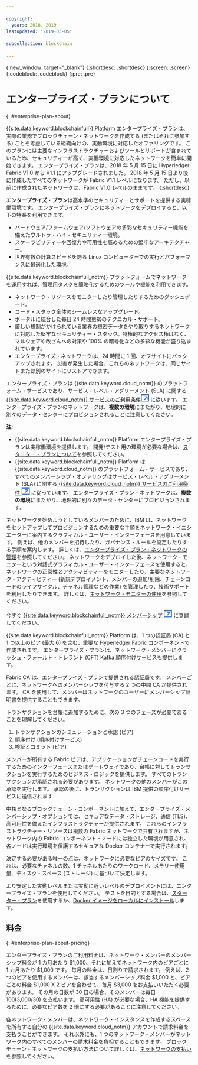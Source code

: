 ```yaml
---

copyright:
  years: 2018, 2019
lastupdated: "2019-03-05"

subcollection: blockchain

---
```


{:new_window: target="_blank"}
{:shortdesc: .shortdesc}
{:screen: .screen}
{:codeblock: .codeblock}
{:pre: .pre}

# エンタープライズ・プランについて
{: #enterprise-plan-about}

{{site.data.keyword.blockchainfull}} Platform エンタープライズ・プランは、実際の業務でブロックチェーン・ネットワークを作成する (またはそれに参加する) ことを考慮している組織向けの、実動環境に対応したオファリングです。 このプランには主要なインフラストラクチャーおよびツールとサポートが含まれているため、セキュリティーが高く、実働環境に対応したネットワークを簡単に開始できます。 エンタープライズ・プランは、2018 年 5 月 15 日に Hyperledger Fabric V1.0 から V1.1 にアップグレードされました。 2018 年 5 月 15 日より後に作成したすべてのネットワークが Fabric V1.1 レベルになります。 ただし、以前に作成されたネットワークは、Fabric V1.0 レベルのままです。
{:shortdesc}

**エンタープライズ・プラン**は高水準のセキュリティーとサポートを提供する実稼働環境です。 エンタープライズ・プランにネットワークをデプロイすると、以下の特長を利用できます。

* ハードウェア/ファームウェア/ソフトウェアの多彩なセキュリティー機能を備えたウルトラ・ハイ・セキュリティー環境。
* スケーラビリティーや回復力や可用性を高めるための堅牢なアーキテクチャー。
* 世界有数の計算スピードを誇る Linux コンピューターでの実行とパフォーマンスに最適化した環境。

{{site.data.keyword.blockchainfull_notm}} プラットフォームでネットワークを運用すれば、管理用タスクを簡略化するためのツールや機能を利用できます。

* ネットワーク・リソースをモニターしたり管理したりするためのダッシュボード。
* コード・スタック全体のシームレスなアップグレード。
* ポータルに統合した毎日 24 時間態勢のテクニカル・サポート。
* 厳しい規制がかけられている業界の機密データをやり取りするネットワークに対応した堅牢なセキュリティー・スタック。特権的なアクセス権はなく、マルウェアや改ざんへの対策や 100% の暗号化などの多彩な機能が盛り込まれています。
* エンタープライズ・ネットワークは、24 時間に 1 回、オフサイトにバックアップされます。 災害が発生した場合、これらのネットワークは、同じサイトまたは別のサイトにリストアできます。

エンタープライズ・プランは {{site.data.keyword.cloud_notm}} のプラットフォーム・サービスであり、サービス・レベル・アグリーメント (SLA) に関する [{{site.data.keyword.cloud_notm}} サービスのご利用条件![外部リンク・アイコン](images/external_link.svg "外部リンク・アイコン")](http://www-03.ibm.com/software/sla/sladb.nsf/sla/bm "{{site.data.keyword.cloud_notm}} サービスのご利用条件") に従います。 エンタープライズ・プランのネットワークは、**複数の環境**にまたがり、地理的に別々のデータ・センターにプロビジョンされることに注意してください。

**注:**
- {{site.data.keyword.blockchainfull_notm}} Platform エンタープライズ・プランは実稼働環境を提供します。 開発/テスト用の環境が必要な場合は、[スターター・プランについて](/docs/services/blockchain/starter_plan.html#starter-plan-about)を参照してください。
- {{site.data.keyword.blockchainfull_notm}} Platform は {{site.data.keyword.cloud_notm}} のプラットフォーム・サービスであり、すべてのメンバーシップ・オファリングはサービス・レベル・アグリーメント (SLA) に関する [{{site.data.keyword.cloud_notm}} サービスのご利用条件 ![外部リンク・アイコン](images/external_link.svg "外部リンク・アイコン")](http://www-03.ibm.com/software/sla/sladb.nsf/sla/bm "{{site.data.keyword.cloud_notm}} サービスのご利用条件") に従っています。 エンタープライズ・プラン・ネットワークは、**複数の環境**にまたがり、地理的に別々のデータ・センターにプロビジョンされます。

ネットワークを始めようとしているメンバーのために、IBM は、ネットワークをセットアップしてプロビジョンするための重要な手順をネットワーク・イニシエーターに案内するグラフィカル・ユーザー・インターフェースを用意しています。 例えば、他のメンバーを招待したり、ガバナンス・ルールを設定したりする手順を案内します。 詳しくは、[エンタープライズ・プラン・ネットワークの管理](/docs/services/blockchain/get_start.html#getting-started-with-enterprise-plan)を参照してください。 ネットワークをデプロイした後、ネットワーク・モニターという対話式グラフィカル・ユーザー・インターフェースを使用すると、ネットワークの正常性とアクティビティーをモニターしたり、主要なネットワーク・アクティビティー (新規デプロイメント、メンバーの追加/削除、チェーンコードのライフサイクル、チャネル管理などの作業) を管理したり、技術サポートを利用したりできます。 詳しくは、[ネットワーク・モニターの使用](/docs/services/blockchain/v10_dashboard.html#ibp-dashboard)を参照してください。

今すぐ [{{site.data.keyword.blockchainfull_notm}} メンバーシップ ![外部リンク・アイコン](images/external_link.svg "外部リンク・アイコン")](https://cloud.ibm.com/catalog/services/ibm-blockchain-5-prod) に登録してください。

{{site.data.keyword.blockchainfull_notm}} Platform は、1 つの認証局 (CA) と 1 つ以上のピア (最大 6) を含む、重要な Hyperledger Fabric コンポーネントで作成されます。  エンタープライズ・プランは、ネットワーク・メンバーにクラッシュ・フォールト・トレラント (CFT) Kafka 順序付けサービスも提供します。

Fabric CA は、エンタープライズ・プランで提供される認証局です。 メンバーごとに、ネットワークへのメンバーシップを付与する 2 つの中間 CA が提供されます。 CA を使用して、メンバーはネットワークのユーザーにメンバーシップ証明書を提供することもできます。

トランザクションを台帳に追加するために、次の 3 つのフェーズが必要であることを理解してください。
1. トランザクションのシミュレーションと承認 (ピア)
2. 順序付け (順序付けサービス)
3. 検証とコミット (ピア)

メンバーが所有する Fabric ピアは、アプリケーションがチェーンコードを実行するためのインターフェースまたはゲートウェイであり、台帳に対してトランザクションを実行するためのビジネス・ロジックを提供します。 すべてのトランザクションが承認される必要があります。 ネットワークの他のメンバーがこの承認を実行します。 承認の後に、トランザクションは IBM 提供の順序付けサービスに送信されます

中核となるブロックチェーン・コンポーネントに加えて、エンタープライズ・メンバーシップ・オプションでは、セキュアなデータ・ストレージ、通信 (TLS)、高可用性を備えたインフラストラクチャーが提供されます。  これらのインフラストラクチャー・リソースは複数の Fabric ネットワークで共有されますが、ネットワーク内の Fabric コンポーネント・ノードには独立した環境が用意され、各ノードは実行環境を保護するセキュアな Docker コンテナーで実行されます。

決定する必要がある唯一の点は、ネットワークに必要なピアのサイズです。 これは、必要なチャネルの数、1 チャネルあたりのワークロード、メモリー使用量、ディスク・スペース (ストレージ) に基づいて決定します。

より安定した実動レベルまたは実動に近いレベルのデプロイメントには、エンタープライズ・プランを使用してください。 テストを目的とする場合は、[スターター・プラン](/docs/services/blockchain/starter_plan.html#starter-plan-about)を使用するか、[Docker イメージをローカルにインストール](http://hyperledger-fabric.readthedocs.io/en/release-1.1/build_network.html)します。

<!--- The Enterprise plan provides the ordering service and CA. The membership fee is $1,000, and a per peer fee of $1,000 that is associated with the network. If you want to have high availability (HA), you must purchase an additional peer to provide the HA capabilities. For example, one organization (associated membership fee of $1,000) of two peers ($1,000 X 2 peers) with HA ($1,000 X 2 HA peers) requires a monthly charge of $5,000.  --->

## 料金
{: #enterprise-plan-about-pricing}

エンタープライズ・プランのご利用料金は、ネットワーク・メンバーのメンバーシップ料金が 1 カ月あたり $1,000、それに加えてネットワーク内のピアごとに 1 カ月あたり $1,000 です。  毎月の料金は、日割りで請求されます。  例えば、2 つのピアを使用するメンバーは、該当するメンバーシップ料金 $1,000 と、ピアごとの料金 $1,000 X 2 ピアを合わせて、毎月 $3,000 をお支払いいただく必要があります。  その月の日数が 30 日の場合、そのメンバーは毎日 $100 ($3,000/30) を支払います。  高可用性 (HA) が必要な場合、HA 機能を提供するために、必要なピア数を 2 倍にする必要があることに注意してください。

各ネットワーク・メンバーは、ネットワーク・インスタンスを作成するスペースを所有する自分の {{site.data.keyword.cloud_notm}} アカウントで請求料金を支払うことができます。 それ以外にも、1 つのネットワーク・メンバーがネットワーク内のすべてのメンバーの請求料金を負担することもできます。 ブロックチェーン・ネットワークの支払い方法について詳しくは、[ネットワークの支払い](/docs/services/blockchain/howto/paying_mode.html#paying-mode)を参照してください。
